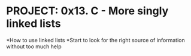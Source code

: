 # PROJECT: 0x13. C - More singly linked lists
*How to use linked lists
*Start to look for the right source of information without too much help
